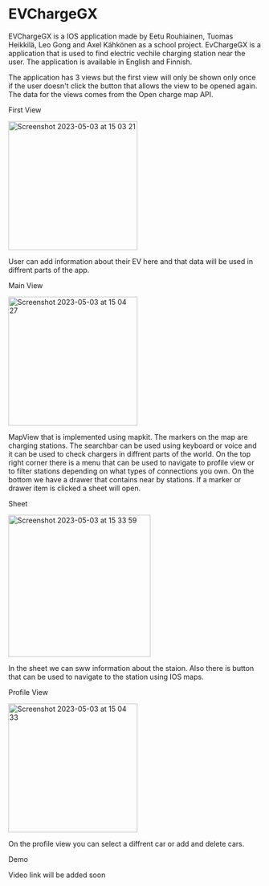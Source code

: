 # EVChargeGX

EVChargeGX is a IOS application made by Eetu Rouhiainen, Tuomas Heikkilä, Leo Gong and Axel Kähkönen as a school project. EvChargeGX is a application that is used to find electric vechile charging station near the user. The application is available in English and Finnish.

The application has 3 views but the first view will only be shown only once if the user doesn't click the button that allows the view to be opened again. The data for the views comes from the Open charge map API.

First View

<img width="257" alt="Screenshot 2023-05-03 at 15 03 21" src="https://user-images.githubusercontent.com/103174848/235910563-d28a0e04-ebd4-4f18-bf59-c594a81759b7.png">

User can add information about their EV here and that data will be used in diffrent parts of the app.

Main View

<img width="257" alt="Screenshot 2023-05-03 at 15 04 27" src="https://user-images.githubusercontent.com/103174848/235910861-c9970de3-d19c-4cd4-a6fb-ccfe0f88c967.png">

MapView that is implemented using mapkit. The markers on the map are charging stations. The searchbar can be used using keyboard or voice and it can be used to check chargers in diffrent parts of the world. On the top right corner there is a menu that can be used to navigate to profile view or to filter stations depending on what types of connections you own. On the bottom we have a drawer that contains near by stations. If a marker or drawer item is clicked a sheet will open.

Sheet

<img width="283" alt="Screenshot 2023-05-03 at 15 33 59" src="https://user-images.githubusercontent.com/103174848/235917338-18d161de-63b0-4f7e-b246-d559e9fc1163.png">

In the sheet we can sww information about the staion. Also there is button that can be used to navigate to the station using IOS maps.

Profile View

<img width="257" alt="Screenshot 2023-05-03 at 15 04 33" src="https://user-images.githubusercontent.com/103174848/235910914-9fd1bf01-b974-482f-bac5-3e7fa468862e.png">

On the profile view you can select a diffrent car or add and delete cars.

Demo

Video link will be added soon
